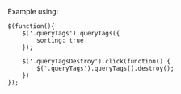 Example using:

	$(function(){
		$('.queryTags').queryTags({
			sorting: true
		});

		$('.queryTagsDestroy').click(function() {
			$('.queryTags').queryTags().destroy();
		})
	});
